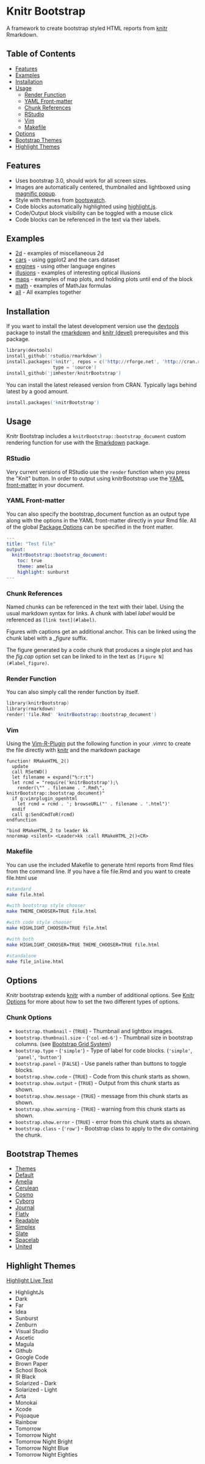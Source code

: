 # Knitr Bootstrap #
A framework to create bootstrap styled HTML reports from [knitr] Rmarkdown.

## Table of Contents

- [Features](#features)
- [Examples](#examples)
- [Installation](#installation)
- [Usage](#usage)
  - [Render Function](#render-function)
  - [YAML Front-matter](#yaml-front-matter)
  - [Chunk References](#chunk-references)
  - [RStudio](#rstudio)
  - [Vim](#vim)
  - [Makefile](#makefile)
- [Options](#options)
- [Bootstrap Themes](#bootstrap-themes)
- [Highlight Themes](#highlight-themes)

## Features ##
- Uses bootstrap 3.0, should work for all screen sizes.
- Images are automatically centered, thumbnailed and lightboxed using [magnific popup].
- Style with themes from [bootswatch].
- Code blocks automatically highlighted using [highlight.js].
- Code/Output block visibility can be toggled with a mouse click
- Code blocks can be referenced in the text via their labels.

## Examples ##
- [2d] - examples of miscellaneous 2d
- [cars] - using ggplot2 and the cars dataset
- [engines] - using other language engines
- [illusions] - examples of interesting optical illusions
- [maps] - examples of map plots, and holding plots until end of the block
- [math] - examples of MathJax formulas
- [all] - All examples together

## Installation ##
If you want to install the latest development version use the [devtools] package to install the [rmarkdown] and [knitr (devel)] prerequisites and this package.
```s
library(devtools)
install_github('rstudio/rmarkdown')
install.packages('knitr', repos = c('http://rforge.net', 'http://cran.rstudio.org'),
                 type = 'source')
install_github('jimhester/knitrBootstrap')
```

You can install the latest released version from CRAN.  Typically lags behind
latest by a good amount.
```s
install.packages('knitrBootstrap')
```

## Usage ##

Knitr Bootstrap includes a `knitrBootstrap::bootstrap_document` custom
rendering function for use with the
[Rmarkdown](http://rmarkdown.rstudio.com/) package.

### RStudio ###
Very current versions of RStudio use the `render` function when you press the
"Knit" button.  In order to output using knitrBootstrap use the
[YAML front-matter](#yaml-frontmatter) in your document.

### YAML Front-matter ###
You can also specify the bootstrap_document function as an output type along
with the options in the YAML front-matter directly in your Rmd file.  All of
the global [Package Options](#package-options) can be specified in the front
matter.

```s
---
title: "Test file"
output:
  knitrBootstrap::bootstrap_document:
    toc: true
    theme: amelia
    highlight: sunburst
---
```

### Chunk References ###
Named chunks can be referenced in the text with their label. Using
the usual markdown syntax for links. A chunk with label *label*
would be referenced as `[link text](#label)`.

Figures with captions get an additional anchor. This can be linked
using the chunk label with a *_figure* suffix.

The figure generated by a code chunk that produces a single plot and has the
*fig.cap* option set can be linked to in the text
as `[Figure N](#label_figure)`.


### Render Function ###
You can also simply call the render function by itself.
```s
library(knitrBootstrap)
library(rmarkdown)
render('file.Rmd' 'knitrBootstrap::bootstrap_document')
```

### Vim ###
Using the [Vim-R-Plugin](https://github.com/vim-scripts/Vim-R-plugin) put the
following function in your .vimrc to create the file directly with [knitr] and
the markdown package

```vim
function! RMakeHTML_2()
  update
  call RSetWD()
  let filename = expand("%:r:t")
  let rcmd = "require('knitrBootstrap');\
    render(\"" . filename . ".Rmd\", knitrBootstrap::bootstrap_document)"
  if g:vimrplugin_openhtml
    let rcmd = rcmd . '; browseURL("' . filename . '.html")'
  endif
  call g:SendCmdToR(rcmd)
endfunction

"bind RMakeHTML_2 to leader kk
nnoremap <silent> <Leader>kk :call RMakeHTML_2()<CR>
```

### Makefile ###

You can use the included Makefile to generate html reports from Rmd files from
the command line.  If you have a file file.Rmd and you want to create file.html use

```bash
#standard
make file.html

#with bootstrap style chooser
make THEME_CHOOSER=TRUE file.html

#with code style chooser
make HIGHLIGHT_CHOOSER=TRUE file.html

#with both
make HIGHLIGHT_CHOOSER=TRUE THEME_CHOOSER=TRUE file.html

#standalone
make file_inline.html
```

## Options ##

Knitr bootstrap extends [knitr] with a number of additional options.  See
[Knitr Options](http://yihui.name/knitr/options) for more about how to set the
two different types of options.

### Chunk Options ###
- `bootstrap.thumbnail` - (`TRUE`) - Thumbnail and lightbox images.
- `bootstrap.thumbnail.size` - (`'col-md-6'`) - Thumbnail size in bootstrap columns. (see [Bootstrap Grid System](http://getbootstrap.com/css/#grid))
- `bootstrap.type` - (`'simple'`) - Type of label for code blocks.  (`'simple'`, `'panel'`, `'button'`)
- `bootstrap.panel` - (`FALSE`) - Use panels rather than buttons to toggle blocks.
- `bootstrap.show.code` - (`TRUE`) - Code from this chunk starts as shown.
- `bootstrap.show.output` - (`TRUE`) - Output from this chunk starts as shown.
- `bootstrap.show.message` - (`TRUE`) - message from this chunk starts as shown.
- `bootstrap.show.warning` - (`TRUE`) - warning from this chunk starts as shown.
- `bootstrap.show.error` - (`TRUE`) - error from this chunk starts as shown.
- `bootstrap.class` - (`'row'`) - Bootstrap class to apply to the div containing the chunk.

## Bootstrap Themes ##
- [Themes](http://bootswatch.com/themes)
- [Default](http://bootswatch.com/default)
- [Amelia](http://bootswatch.com/amelia)
- [Cerulean](http://bootswatch.com/cerulean)
- [Cosmo](http://bootswatch.com/cosmo)
- [Cyborg](http://bootswatch.com/cyborg)
- [Journal](http://bootswatch.com/journal)
- [Flatly](http://bootswatch.com/flatly)
- [Readable](http://bootswatch.com/readable)
- [Simplex](http://bootswatch.com/simplex)
- [Slate](http://bootswatch.com/slate)
- [Spacelab](http://bootswatch.com/spacelab)
- [United](http://bootswatch.com/united)

## Highlight Themes ##
[Highlight Live Test](http://highlightjs.org/static/test.html)
- HighlightJs
- Dark
- Far
- Idea
- Sunburst
- Zenburn
- Visual Studio
- Ascetic
- Magula
- Github
- Google Code
- Brown Paper
- School Book
- IR Black
- Solarized - Dark
- Solarized - Light
- Arta
- Monokai
- Xcode
- Pojoaque
- Rainbow
- Tomorrow
- Tomorrow Night
- Tomorrow Night Bright
- Tomorrow Night Blue
- Tomorrow Night Eighties

[highlight.js]: https://github.com/isagalaev/highlight.js
[rstudio/markdown]: https://github.com/rstudio/markdown
[knitrBootstrap]: https://jimhester.github.io/knitrBootstrap
[magnific popup]: http://dimsemenov.com/plugins/magnific-popup
[mathjax]: http://mathjax.org
[bootswatch]: http://bootswatch.com
[devtools]: https://github.com/hadley/devtools
[knitr]: https://github.com/yihui/knitr
[knitr (devel)]: https://github.com/yihui/knitr
[rmarkdown]: https://github.com/rstudio/rmarkdown

[2d]: http://rawgithub.com/jimhester/knitrBootstrap/master/vignettes/two-D.html
[all]: http://rawgithub.com/jimhester/knitrBootstrap/master/inst/examples/all.html
[cars]: http://rawgithub.com/jimhester/knitrBootstrap/master/vignettes/cars.html
[engines]: http://rawgithub.com/jimhester/knitrBootstrap/master/inst/examples/engines.html
[illusions]: http://rawgithub.com/jimhester/knitrBootstrap/master/vignettes/illusions.html
[maps]: http://rawgithub.com/jimhester/knitrBootstrap/master/vignettes/maps.html
[math]: http://rawgithub.com/jimhester/knitrBootstrap/master/vignettes/math.html
